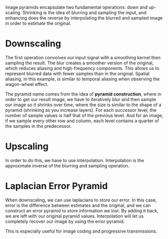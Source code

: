 Image pyramids encapsulate two fundamental operations: down and up-scaling. Shrinking is the idea of blurring and sampling the input, and enhancing does the reverse by interpolating the blurred and sampled image in order to estimate the original. 

# Downscaling
The first operation convolves our input signal with a smoothing kernel then sampling the result. The blur creates a smoother version of the original, which reduces aliasing and high-frequency components. This allows us to represent blurred data with fewer samples than in the original. Spatial aliasing, in this example, is similar to temporal aliasing when observing the wagon-wheel effect. 

The pyramid name comes from the idea of **pyramid construction**, where in order to get our result image, we have to iteratively blur and then sample our image so it shrinks over time, where the size is similar to the shape of a pyramid (shrinking as you increase layers). For each successor level, the number of sample values is half that of the previous level. And for an image, if we sample every other row and column, each level contains a quarter of the samples in the predecessor. 

# Upscaling
In order to do this, we have to use interpolation. Interpolation is the approximate inverse of the blurring and sampling operation. 

# Laplacian Error Pyramid
When downscaling, we can use laplacians to store our error. In this case, error is the difference between estimates and the original, and we can construct an error pyramid to store information we lost. By adding it back, we are left with our original pyramid values. Interpolation will let us completely recover our image by using the error pyramid. 

This is especially useful for image coding and progressive transmissions. 
